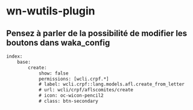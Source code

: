 # wn-wutils-plugin



## Pensez à parler de la possibilité de modifier les boutons dans waka_config 
```xml
index:
    base:
        create: 
            show: false
            permissions: [wcli.crpf.*]
            # label: wcli.crpf::lang.models.afl.create_from_letter
            # url: wcli/crpf/aflscomites/create
            # icon: oc-wicon-pencil2
            # class: btn-secondary
```